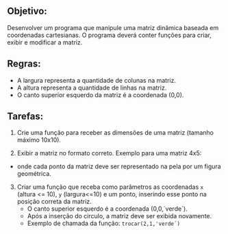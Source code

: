 ## Objetivo:
Desenvolver um programa que manipule uma matriz dinâmica baseada em coordenadas cartesianas. O programa deverá conter funções para criar, exibir e modificar a matriz.

## Regras:
- A largura representa a quantidade de colunas na matriz.
- A altura representa a quantidade de linhas na matriz.
- O canto superior esquerdo da matriz é a coordenada (0,0).

## Tarefas:
1) Crie uma função para receber as dimensões de uma matriz (tamanho máximo 10x10).

2) Exibir a matriz no formato correto. Exemplo para uma matriz 4x5:
  - onde cada ponto da matriz deve ser representado na pela por um figura geométrica.

3) Criar uma função que receba como parâmetros as coordenadas `x` (altura <= 10), `y` (largura<=10) e um ponto, inserindo esse ponto na posição correta da matriz.
   - O canto superior esquerdo é a coordenada (0,0,´verde´).
   - Após a inserção do circulo, a matriz deve ser exibida novamente.
   - Exemplo de chamada da função: `trocar(2,1,'verde´)`
